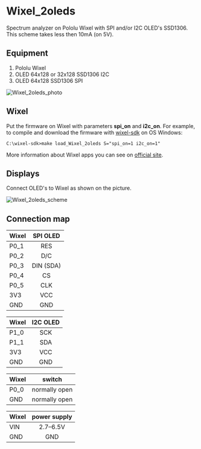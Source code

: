 # Wixel_2oleds

Spectrum analyzer on Pololu Wixel with SPI and/or I2C OLED's SSD1306. This scheme takes less then 10mA (on 5V).

## Equipment

1. Pololu Wixel
2. OLED 64x128 or 32x128 SSD1306 I2C
3. OLED 64x128 SSD1306 SPI

![Wixel_2oleds_photo](https://github.com/Oestoidea/oled-spectrum-analizer/blob/master/Wixel_2oleds/pics/Wixel_2oleds.png)

## Wixel

Put the firmware on Wixel with parameters __spi_on__ and __i2c_on__. For example, to compile and download the firmware with [wixel-sdk](http://pololu.github.io/wixel-sdk/) on OS Windows:

```
C:\wixel-sdk>make load_Wixel_2oleds S="spi_on=1 i2c_on=1"
```

More information about Wixel apps you can see on [official site](https://www.pololu.com/docs/0J46/10.b).

## Displays

Connect OLED's to Wixel as shown on the picture.

![Wixel_2oleds_scheme](https://github.com/Oestoidea/oled-spectrum-analizer/blob/master/Wixel_2oleds/fritzing-scheme/Wixel_2oleds_bb.png)

## Connection map

| Wixel    | SPI OLED      |
| -------- |:-------------:|
| P0_1     | RES           |
| P0_2     | D/C           |
| P0_3     | DIN (SDA)     |
| P0_4     | CS            |
| P0_5     | CLK           |
| 3V3      | VCC           |
| GND      | GND           |

| Wixel    | I2C OLED      |
| -------- |:-------------:|
| P1_0     | SCK           |
| P1_1     | SDA           |
| 3V3      | VCC           |
| GND      | GND           |

| Wixel    | switch        |
| -------- |:-------------:|
| P0_0     | normally open |
| GND      | normally open |

| Wixel    | power supply  |
| -------- |:-------------:|
| VIN      | 2.7–6.5V      |
| GND      | GND           |
